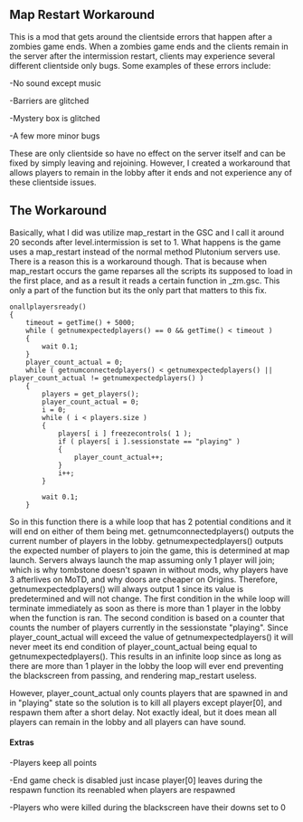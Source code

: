 ## Map Restart Workaround

This is a mod that gets around the clientside errors that happen after a zombies game ends.
When a zombies game ends and the clients remain in the server after the intermission restart, clients may experience several different clientside only bugs.
Some examples of these errors include:

-No sound except music

-Barriers are glitched

-Mystery box is glitched

-A few more minor bugs

These are only clientside so have no effect on the server itself and can be fixed by simply leaving and rejoining.
However, I created a workaround that allows players to remain in the lobby after it ends and not experience any of these clientside issues.

## The Workaround

Basically, what I did was utilize map_restart in the GSC and I call it around 20 seconds after level.intermission is set to 1.
What happens is the game uses a map_restart instead of the normal method Plutonium servers use.
There is a reason this is a workaround though. That is because when map_restart occurs the game reparses all the scripts its supposed to load in the first place,
and as a result it reads a certain function in _zm.gsc. This only a part of the function but its the only part that matters
to this fix.
```
onallplayersready()
{
	timeout = getTime() + 5000;
	while ( getnumexpectedplayers() == 0 && getTime() < timeout )
	{
		wait 0.1;
	}
	player_count_actual = 0;
	while ( getnumconnectedplayers() < getnumexpectedplayers() || player_count_actual != getnumexpectedplayers() )
	{
		players = get_players();
		player_count_actual = 0;
		i = 0;
		while ( i < players.size )
		{
			players[ i ] freezecontrols( 1 );
			if ( players[ i ].sessionstate == "playing" )
			{
				player_count_actual++;
			}
			i++;
		}

		wait 0.1;
	}
```

So in this function there is a while loop that has 2 potential conditions and it will end on either of them being met. getnumconnectedplayers()
outputs the current number of players in the lobby. getnumexpectedplayers() outputs the expected number of players to join the game, this is determined at 
map launch. Servers always launch the map assuming only 1 player will join; which is why tombstone doesn't spawn in without mods, why players have 3 afterlives
on MoTD, and why doors are cheaper on Origins. Therefore, getnumexpectedplayers() will always output 1 since its value is predetermined and will not change.
The first condition in the while loop will terminate immediately as soon as there is more than 1 player in the lobby when the function is ran. The second condition 
is based on a counter that counts the number of players currently in the sessionstate "playing". Since player_count_actual will exceed the value of getnumexpectedplayers()
it will never meet its end condition of player_count_actual being equal to getnumexpectedplayers(). This results in an infinite loop since as long as there are more than
1 player in the lobby the loop will ever end preventing the blackscreen from passing, and rendering map_restart useless.

However, player_count_actual only counts players that are spawned in and in "playing" state so the solution is to kill all players except player[0], and respawn them after a short delay.
Not exactly ideal, but it does mean all players can remain in the lobby and all players can have sound.

#### Extras
-Players keep all points

-End game check is disabled just incase player[0] leaves during the respawn function its reenabled when players are respawned

-Players who were killed during the blackscreen have their downs set to 0
